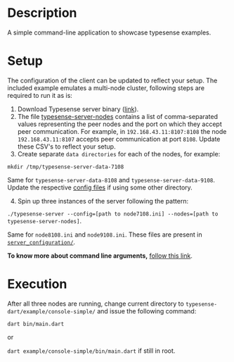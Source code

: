 # Description
A simple command-line application to showcase typesense examples.

# Setup
The configuration of the client can be updated to reflect your setup. The included example emulates a multi-node cluster, following steps are required to run it as is:

1. Download Typesense server binary ([link](https://typesense.org/downloads/)).
2. The file [typesense-server-nodes](server_configuration/typesense-server-nodes) contains a list of comma-separated values representing the peer nodes and the port on which they accept peer communication. For example, in `192.168.43.11:8107:8108` the node `192.168.43.11:8107` accepts peer communication at port `8108`. Update these CSV's to reflect your setup.
3. Create separate `data directories` for each of the nodes, for example:

  `mkdir /tmp/typesense-server-data-7108`

  Same for `typesense-server-data-8108` and `typesense-server-data-9108`. Update the respective [config files][conf] if using some other directory.
  
4. Spin up three instances of the server following the pattern: 

  `./typesense-server --config=[path to node7108.ini] --nodes=[path to typesense-server-nodes]`.
  
  Same for `node8108.ini` and `node9108.ini`. These files are present in [`server_configuration/`][conf].

**To know more about command line arguments,** [follow this link][arguments].

# Execution
After all three nodes are running, change current directory to `typesense-dart/example/console-simple/` and issue the following command:

`dart bin/main.dart`

or

`dart example/console-simple/bin/main.dart` if still in root.

[arguments]: https://typesense.org/docs/0.21.0/guide/configure-typesense.html#using-command-line-arguments
[conf]: server_configuration/